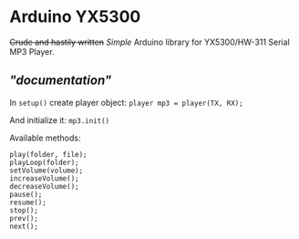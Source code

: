 # Arduino YX5300

~~Crude and hastily written~~ *Simple* Arduino library for YX5300/HW-311 Serial MP3 Player.

## *"documentation"*
In `setup()` create player object: 
`player mp3 = player(TX, RX);`

And initialize it: 
`mp3.init()`

Available methods: 
```
play(folder, file);
playLoop(folder);
setVolume(volume);
increaseVolume();
decreaseVolume();
pause();
resume();
stop();
prev();
next();
```